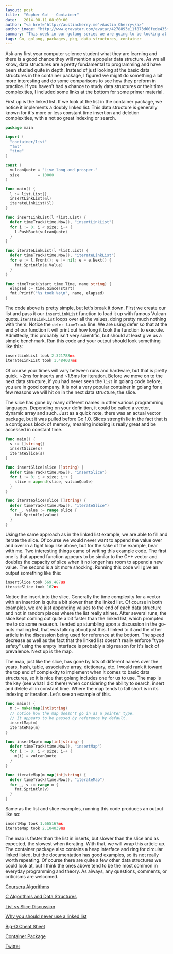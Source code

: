 ```yaml
---
layout: post
title:  "Gopher Go! - Container"
date:   2014-08-11 08:00:00
author: "<a href='http://austincherry.me'>Austin Cherry</a>"
author_image: "http://www.gravatar.com/avatar/4278893e11f873d60fede435f1ae08aa.png?r=x&amp;s=320"
summary: "This week in our golang series we are going to be looking at some common data structures with some help from the container package."
tags: Go, golang, packages, pkg, data structures, container
---
```


Ask any first year computer science student what they are learning and there is a good chance they will mention a popular data structure. As we all know, data structures are a pretty fundamental to programming and have been studied quite in depth. Instead of just looking at the basic data structures in the container package, I figured we might do something a bit more interesting and do some comparisons to see how they preform in practice. If you haven't had a chance to study data structures or their time complexities, I included some links at the bottom for some primer material.

First up is the linked list. If we look at the list in the container package, we notice it implements a doubly linked list. This data structure is generally known for it's more or less constant time insertion and deletion complexities, with a not so great indexing or search.

```go
package main

import (
  "container/list"
  "fmt"
  "time"
)

const (
  vulcanQuote = "Live long and prosper."
  size        = 10000
)

func main() {
  l := list.List{}
  insertLinkList(&l)
  iterateLinkList(&l)
}

func insertLinkList(l *list.List) {
  defer timeTrack(time.Now(), "insertLinkList")
  for i := 0; i < size; i++ {
    l.PushBack(vulcanQuote)
  }
}

func iterateLinkList(l *list.List) {
  defer timeTrack(time.Now(), "iterateLinkList")
  for e := l.Front(); e != nil; e = e.Next() {
    fmt.Sprintln(e.Value)
  }
}

func timeTrack(start time.Time, name string) {
  elapsed := time.Since(start)
  fmt.Printf("%s took %s\n", name, elapsed)
}
```

The code above is pretty simple, but let's break it down. First we create our list and pass it our `insertLinkList` function to load it up with famous Vulcan quote. `iterateLinkList` loops over all the values, doing pretty much nothing with them. Notice the `defer timeTrack` line. We are using defer so that at the end of our function it will print out how long it took the function to execute. Admittedly, this probably isn't very scientific, but should at least give us a simple benchmark. Run this code and your output should look something like this:

```go
insertLinkList took 2.321788ms
iterateLinkList took 1.484607ms
```

Of course your times will vary between runs and hardware, but that is pretty quick. ~2ms for inserts and ~1.5ms for iteration. Before we move on to the next data structure, if you had never seen the `list` in golang code before, you are in good company. It is not a very popular container in golang for a few reasons we will hit on in the next data structure, the slice.

The slice has gone by many different names in other various programming languages. Depending on your definition, it could be called a vector, dynamic array and such. Just as a quick note, there was an actual vector package, but it was pulled before Go 1.0. Slices strength lie in the fact that is a contiguous block of memory, meaning indexing is really great and be accessed in constant time.

```go
func main() {
  s := []string{}
  insertSlice(s)
  iterateSlice(s)
}

func insertSlice(slice []string) {
  defer timeTrack(time.Now(), "insertSlice")
  for i := 0; i < size; i++ {
    slice = append(slice, vulcanQuote)
  }
}

func iterateSlice(slice []string) {
  defer timeTrack(time.Now(), "iterateSlice")
  for _, value := range slice {
    fmt.Sprintln(value)
  }
}
```

Using the same approach as in the linked list example, we are able to fill and iterate the slice. Of course we would never want to append the value over and over in a tight loop like above, but for the sake of the example, bear with me. Two interesting things came of writing this example code. The first one is that append function appears to be similar to the C++ vector and doubles the capacity of slice when it no longer has room to append a new value. The second is a bit more shocking. Running this code will give an output something like this:

```go
insertSlice took 569.487us
iterateSlice took 162ns
```

Notice the insert into the slice. Generally the time complexity for a vector with an insertion is quite a bit slower than the linked list. Of course in both examples, we are just appending values to the end of each data structure and not in random places where the list really shines. After several runs, the slice kept coming out quite a bit faster than the linked list, which prompted me to do some research. I ended up stumbling upon a discussion in the go-nuts mailing list, that was talking about just this. I linked to it and the other article in the discussion being used for reference at the bottom. The speed decrease as well as the fact that the linked list doesn't really enforce "type safety" using the empty interface is probably a big reason for it's lack of prevalence. Next up is the map.

The map, just like the slice, has gone by lots of different names over the years, hash, table, associative array, dictionary, etc. I would rank it toward the top end of complexity to implement when it comes to basic data structures, so it is nice that golang includes one for us to use. The map is the key (see what I did there) when considering the ability to search, insert and delete all in constant time. Where the map tends to fall short is in its indexing or iteration. Let's see an example of this.

```go
func main() {
  m := make(map[int]string)
  // notice how the map doesn't go in as a pointer type.
  // It appears to be passed by reference by default.
  insertMap(m)
  iterateMap(m)
}

func insertMap(m map[int]string) {
  defer timeTrack(time.Now(), "insertMap")
  for i := 0; i < size; i++ {
    m[i] = vulcanQuote
  }
}

func iterateMap(m map[int]string) {
  defer timeTrack(time.Now(), "iterateMap")
  for _, v := range m {
    fmt.Sprintln(v)
  }
}
```

Same as the list and slice examples, running this code produces an output like so:

```go
insertMap took 1.665167ms
iterateMap took 2.104039ms
```

The map is faster than the list in inserts, but slower than the slice and as expected, the slowest when iterating. With that, we will wrap this article up. The container package also contains a heap interface and ring for circular linked listed, but the documentation has good examples, so its not really worth repeating. Of course there are quite a few other data structures we could look at, but I think the ones above tend to be the most common in everyday programming and theory. As always, any questions, comments, or criticisms are welcomed.

[Coursera Algorithms](https://www.coursera.org/course/algs4partI)

[C Algorithms and Data Structures](http://www.cprogramming.com/algorithms-and-data-structures.html)

[List vs Slice Discussion](https://groups.google.com/forum/#!topic/golang-nuts/nXYuMX55b6c)

[Why you should never use a linked list](http://kjellkod.wordpress.com/2012/02/25/why-you-should-never-ever-ever-use-linked-list-in-your-code-again/)

[Big-O Cheat Sheet](http://bigocheatsheet.com/)

[Container Package](http://golang.org/pkg/container/)

[Twitter](https://twitter.com/acmacalister)